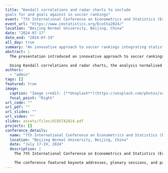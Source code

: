 ```yaml
---
title: "Kendall correlations and radar charts to include
goals for and goals against in soccer rankings"
event: "7th International Conference on Econometrics and Statistics (EcoSta 2024)"
event_url: "https://www.cmstatistics.org/EcoSta2024/"
location: "Beijing Normal University, Beijing, China"
date: "2024-07-17"
date_end: "2024-07-19"
all_day: true
summary: "An innovative approach to soccer rankings integrating statistical methods for balanced team performance evaluation."
abstract: |
  The presentation introduced an innovative approach to soccer rankings, developed in collaboration with Dr Raffaele Mattera and Prof Roy Cerqueti. The study incorporates multiple performance variables, including scored and conceded goals, alongside traditional win-draw-loss metrics.

  Using Kendall correlations and radar charts, the analysis normalised and visualised team performances. These radar chart areas were transformed into Kendall tau target values, which were subsequently used to construct alternative rankings that better reflect overall team performance. This methodology addresses biases in traditional ranking systems, ensuring more balanced evaluations of offensive and defensive capabilities. The application to the Italian Serie A demonstrated the efficacy of this computational framework for creating fairer and more detailed rankings.
authors:
  - "admin"
tags: []
featured: true
image:
  caption: "Image credit: [**Unsplash**](https://unsplash.com/photos/soccer)"
  focal_point: "Right"
url_code: ""
url_pdf: ""
url_slides: ""
url_video: ""
slides: assets/files/ECOSTA2024.pdf
projects: []
conference_details:
  name: "7th International Conference on Econometrics and Statistics (EcoSta 2024)"
  location: "Beijing Normal University, Beijing, China"
  date: "July 17-19, 2024"
  description: |
    The 7th International Conference on Econometrics and Statistics (EcoSta 2024), hosted by Beijing Normal University in Beijing, China, brought together global experts to discuss advancements in econometrics and statistics. This premier event provided a platform for researchers, academics, and practitioners to present and exchange innovative ideas and methodologies.

    The conference featured keynote addresses, plenary sessions, and parallel tracks covering topics such as statistical modelling, machine learning, sports analytics, and financial econometrics. EcoSta 2024 fostered interdisciplinary dialogue and collaboration, contributing to the development of cutting-edge applications in statistics and econometrics across diverse fields.
---
```

